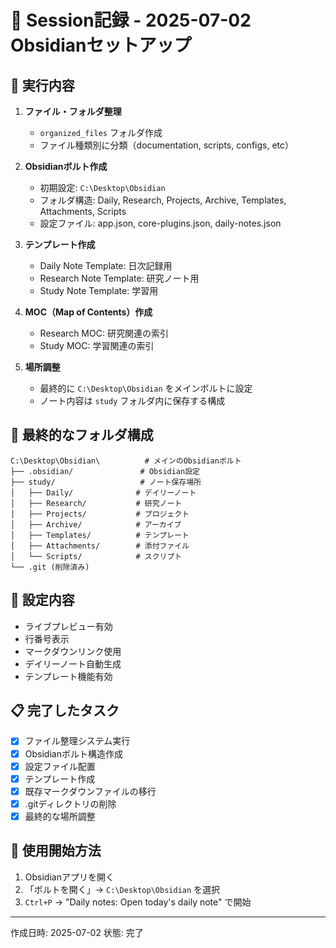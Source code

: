 # 📅 Session記録 - 2025-07-02 Obsidianセットアップ

## 🎯 実行内容
1. **ファイル・フォルダ整理**
   - `organized_files` フォルダ作成
   - ファイル種類別に分類（documentation, scripts, configs, etc）

2. **Obsidianボルト作成**
   - 初期設定: `C:\Desktop\Obsidian`
   - フォルダ構造: Daily, Research, Projects, Archive, Templates, Attachments, Scripts
   - 設定ファイル: app.json, core-plugins.json, daily-notes.json

3. **テンプレート作成**
   - Daily Note Template: 日次記録用
   - Research Note Template: 研究ノート用
   - Study Note Template: 学習用

4. **MOC（Map of Contents）作成**
   - Research MOC: 研究関連の索引
   - Study MOC: 学習関連の索引

5. **場所調整**
   - 最終的に `C:\Desktop\Obsidian` をメインボルトに設定
   - ノート内容は `study` フォルダ内に保存する構成

## 📁 最終的なフォルダ構成
```
C:\Desktop\Obsidian\          # メインのObsidianボルト
├── .obsidian/               # Obsidian設定
├── study/                   # ノート保存場所
│   ├── Daily/              # デイリーノート
│   ├── Research/           # 研究ノート
│   ├── Projects/           # プロジェクト
│   ├── Archive/            # アーカイブ
│   ├── Templates/          # テンプレート
│   ├── Attachments/        # 添付ファイル
│   └── Scripts/            # スクリプト
└── .git (削除済み)
```

## 🔧 設定内容
- ライブプレビュー有効
- 行番号表示
- マークダウンリンク使用
- デイリーノート自動生成
- テンプレート機能有効

## 📋 完了したタスク
- [x] ファイル整理システム実行
- [x] Obsidianボルト構造作成
- [x] 設定ファイル配置
- [x] テンプレート作成
- [x] 既存マークダウンファイルの移行
- [x] .gitディレクトリの削除
- [x] 最終的な場所調整

## 🚀 使用開始方法
1. Obsidianアプリを開く
2. 「ボルトを開く」→ `C:\Desktop\Obsidian` を選択
3. `Ctrl+P` → "Daily notes: Open today's daily note" で開始

---
作成日時: 2025-07-02
状態: 完了